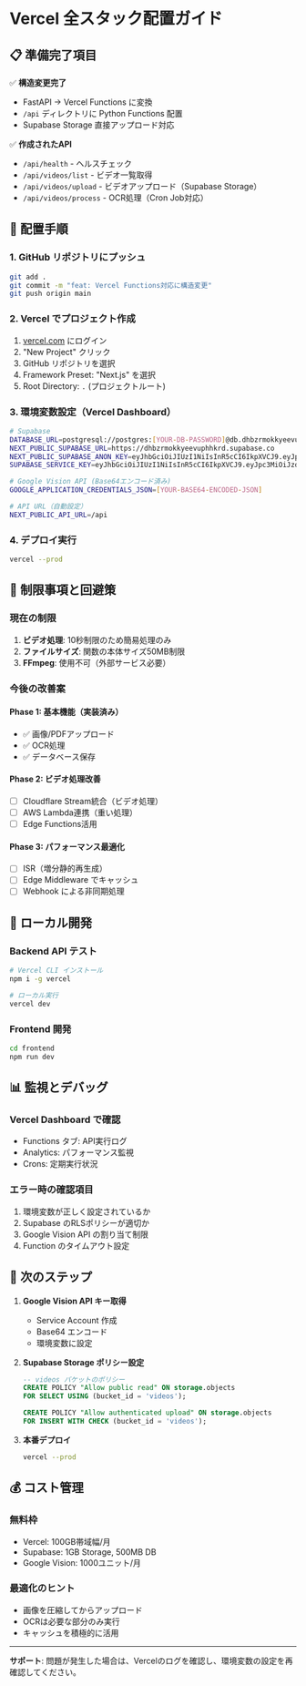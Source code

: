 # Vercel 全スタック配置ガイド

## 📋 準備完了項目

✅ **構造変更完了**
- FastAPI → Vercel Functions に変換
- `/api` ディレクトリに Python Functions 配置
- Supabase Storage 直接アップロード対応

✅ **作成されたAPI**
- `/api/health` - ヘルスチェック
- `/api/videos/list` - ビデオ一覧取得
- `/api/videos/upload` - ビデオアップロード（Supabase Storage）
- `/api/videos/process` - OCR処理（Cron Job対応）

## 🚀 配置手順

### 1. GitHub リポジトリにプッシュ
```bash
git add .
git commit -m "feat: Vercel Functions対応に構造変更"
git push origin main
```

### 2. Vercel でプロジェクト作成
1. [vercel.com](https://vercel.com) にログイン
2. "New Project" クリック
3. GitHub リポジトリを選択
4. Framework Preset: "Next.js" を選択
5. Root Directory: `.` (プロジェクトルート)

### 3. 環境変数設定（Vercel Dashboard）

```bash
# Supabase
DATABASE_URL=postgresql://postgres:[YOUR-DB-PASSWORD]@db.dhbzrmokkyeevuphhkrd.supabase.co:5432/postgres
NEXT_PUBLIC_SUPABASE_URL=https://dhbzrmokkyeevuphhkrd.supabase.co
NEXT_PUBLIC_SUPABASE_ANON_KEY=eyJhbGciOiJIUzI1NiIsInR5cCI6IkpXVCJ9.eyJpc3MiOiJzdXBhYmFzZSIsInJlZiI6ImRoYnpybW9ra3llZXZ1cGhoa3JkIiwicm9sZSI6ImFub24iLCJpYXQiOjE3NTYxODI1ODIsImV4cCI6MjA3MTc1ODU4Mn0.jgEJY5oYjPkm8H8yw7vvP7prFRlrykNky1nlpNy2TFA
SUPABASE_SERVICE_KEY=eyJhbGciOiJIUzI1NiIsInR5cCI6IkpXVCJ9.eyJpc3MiOiJzdXBhYmFzZSIsInJlZiI6ImRoYnpybW9ra3llZXZ1cGhoa3JkIiwicm9sZSI6InNlcnZpY2Vfcm9sZSIsImlhdCI6MTc1NjE4MjU4MiwiZXhwIjoyMDcxNzU4NTgyfQ.R3b574xt3YRBZMZt9d96OVk-CaddQqcgJLgP1LnfiV0

# Google Vision API (Base64エンコード済み)
GOOGLE_APPLICATION_CREDENTIALS_JSON=[YOUR-BASE64-ENCODED-JSON]

# API URL（自動設定）
NEXT_PUBLIC_API_URL=/api
```

### 4. デプロイ実行
```bash
vercel --prod
```

## 📝 制限事項と回避策

### 現在の制限
1. **ビデオ処理**: 10秒制限のため簡易処理のみ
2. **ファイルサイズ**: 関数の本体サイズ50MB制限
3. **FFmpeg**: 使用不可（外部サービス必要）

### 今後の改善案

#### Phase 1: 基本機能（実装済み）
- ✅ 画像/PDFアップロード
- ✅ OCR処理
- ✅ データベース保存

#### Phase 2: ビデオ処理改善
- [ ] Cloudflare Stream統合（ビデオ処理）
- [ ] AWS Lambda連携（重い処理）
- [ ] Edge Functions活用

#### Phase 3: パフォーマンス最適化
- [ ] ISR（増分静的再生成）
- [ ] Edge Middleware でキャッシュ
- [ ] Webhook による非同期処理

## 🔧 ローカル開発

### Backend API テスト
```bash
# Vercel CLI インストール
npm i -g vercel

# ローカル実行
vercel dev
```

### Frontend 開発
```bash
cd frontend
npm run dev
```

## 📊 監視とデバッグ

### Vercel Dashboard で確認
- Functions タブ: API実行ログ
- Analytics: パフォーマンス監視
- Crons: 定期実行状況

### エラー時の確認項目
1. 環境変数が正しく設定されているか
2. Supabase のRLSポリシーが適切か
3. Google Vision API の割り当て制限
4. Function のタイムアウト設定

## 🎯 次のステップ

1. **Google Vision API キー取得**
   - Service Account 作成
   - Base64 エンコード
   - 環境変数に設定

2. **Supabase Storage ポリシー設定**
   ```sql
   -- videos バケットのポリシー
   CREATE POLICY "Allow public read" ON storage.objects
   FOR SELECT USING (bucket_id = 'videos');
   
   CREATE POLICY "Allow authenticated upload" ON storage.objects
   FOR INSERT WITH CHECK (bucket_id = 'videos');
   ```

3. **本番デプロイ**
   ```bash
   vercel --prod
   ```

## 💰 コスト管理

### 無料枠
- Vercel: 100GB帯域幅/月
- Supabase: 1GB Storage, 500MB DB
- Google Vision: 1000ユニット/月

### 最適化のヒント
- 画像を圧縮してからアップロード
- OCRは必要な部分のみ実行
- キャッシュを積極的に活用

---

**サポート**: 問題が発生した場合は、Vercelのログを確認し、環境変数の設定を再確認してください。